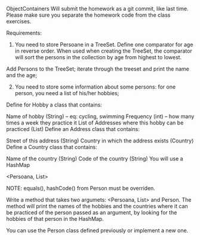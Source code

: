 ObjectContainers
Will submit the homework as a git commit, like last time. Please make sure you separate the homework code from the class exercises.

Requirements:

1. You need to store Persoane in a TreeSet. Define one comparator for age in reverse order. When used when creating the TreeSet, the comparator will sort the persons in the collection by age from highest to lowest.

Add Persons to the TreeSet; iterate through the treeset and print the name and the age;

2. You need to store some information about some persons: for one person, you need a list of his/her hobbies;

Define for Hobby a class that contains:

Name of hobby (String) – eq: cycling, swimming
Frequency (int) – how many times a week they practice it
List of Addresses where this hobby can be practiced (List<Adresa>)
Define an Address class that contains:

Street of this address (String)
Country in which the address exists (Country)
Define a Country class that contains:

Name of the country (String)
Code of the country (String)
You will use a HashMap

<Persoana, List<Hobby>>

NOTE: equals(), hashCode() from Person must be overriden.

Write a method that takes two argumets: <Persoana, List<Hobby>> and Person. The method will print the names of the hobbies and the countries where it can be practiced of the person passed as an argument, by looking for the hobbies of that person in the HashMap.

You can use the Person class defined previously or implement a new one.